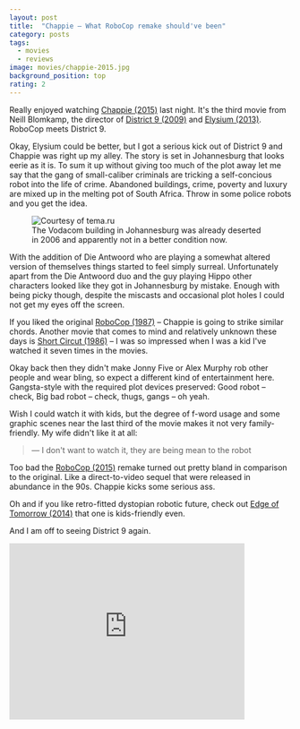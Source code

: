 ```yaml
---
layout: post
title:  "Chappie – What RoboCop remake should've been"
category: posts
tags:
  - movies
  - reviews
image: movies/chappie-2015.jpg
background_position: top
rating: 2
---
```

Really enjoyed watching [Chappie (2015)](http://www.imdb.com/title/tt1823672/) last
night.
It's the third movie from Neill Blomkamp, the director of [District 9 (2009)](http://www.imdb.com/title/tt1136608/)
and [Elysium (2013)](http://www.imdb.com/title/tt1535108/). RoboCop meets District 9.

Okay, Elysium could be better, but I got a serious kick out of District 9 and
Chappie was right up my alley. The story is set in Johannesburg
that looks eerie as it is. To sum it up without giving too much of the plot away
let me say that the gang of small-caliber criminals are tricking a self-concious
robot into the life of crime. Abandoned buildings, crime, poverty and luxury are mixed up in the melting pot
of South Africa. Throw in some police robots and you get the idea.

<figure class="right mb4 ml4 sm-col-3">
  <img class="rounded" src="http://tema.ru/travel/south-africa-2/_MG_2985.jpg" title="Courtesy of tema.ru"/>
  <figcaption class="mt1">
  The Vodacom building in Johannesburg was already deserted in 2006 and apparently not in a better condition now.
  </figcaption>
</figure>

With the addition of Die Antwoord who are playing a somewhat altered version of
themselves things started to feel simply surreal. Unfortunately apart from the
Die Antwoord duo and the guy playing Hippo other characters looked like they
got in Johannesburg by mistake. Enough with being picky though, despite the
miscasts and occasional plot holes I could not get my eyes off the screen.

If you liked the original [RoboCop (1987)](http://www.imdb.com/title/tt0093870/)
– Chappie is going to strike similar chords. Another movie that comes to mind
and relatively unknown these days is
[Short Circut (1986)](http://www.imdb.com/title/tt0091949/) – I was so impressed
when I was a kid I've watched it seven times in the movies.

Okay back then they didn't make Jonny Five or Alex Murphy rob other people and wear bling,
so expect a different kind of entertainment here. Gangsta-style with the required plot
devices preserved: Good robot – check, Big bad robot – check, thugs, gangs – oh yeah.

Wish I could watch it with kids, but the degree of f-word usage and some graphic
scenes near the last third of the movie makes it not very family-friendly.
My wife didn't like it at all:

> — I don't want to watch it, they are being mean to the robot

Too bad the [RoboCop (2015)](http://www.imdb.com/title/tt1234721/) remake turned
out pretty bland in comparison to the original. Like a direct-to-video sequel
that were released in abundance in the 90s. Chappie kicks some serious ass.

Oh and if you like retro-fitted dystopian robotic future, check out
[Edge of Tomorrow (2014)](http://www.imdb.com/title/tt1631867/) that one is
kids-friendly even.

And I am off to seeing District 9 again.

<iframe width="420" height="315" src="https://www.youtube.com/embed/cegdR0GiJl4" frameborder="0" allowfullscreen></iframe>
